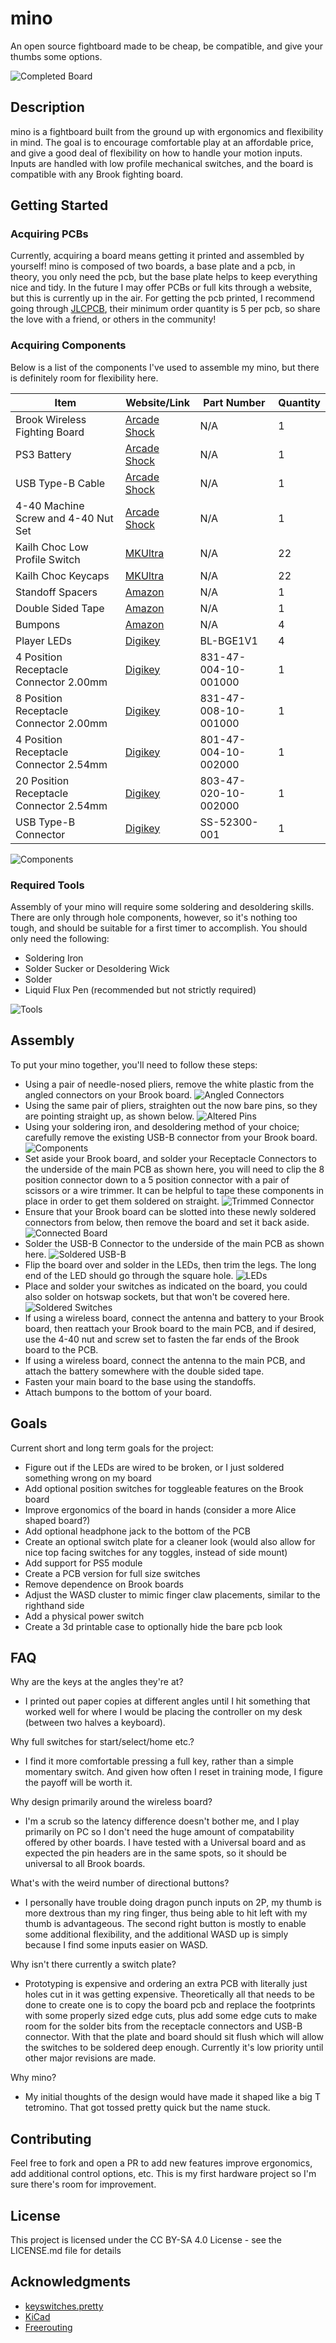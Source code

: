 # mino

An open source fightboard made to be cheap, be compatible, and give your thumbs some options.

![Completed Board](photos/full_board.png)

## Description

mino is a fightboard built from the ground up with ergonomics and flexibility in mind. The goal is to encourage comfortable play at an affordable price, and give a good deal of flexibility on how to handle your motion inputs. Inputs are handled with low profile mechanical switches, and the board is compatible with any Brook fighting board.

## Getting Started

### Acquiring PCBs

Currently, acquiring a board means getting it printed and assembled by yourself! mino is composed of two boards, a base plate and a pcb, in theory, you only need the pcb, but the base plate helps to keep everything nice and tidy. In the future I may offer PCBs or full kits through a website, but this is currently up in the air. For getting the pcb printed, I recommend going through [JLCPCB](https://jlcpcb.com), their minimum order quantity is 5 per pcb, so share the love with a friend, or others in the community!

### Acquiring Components

Below is a list of the components I've used to assemble my mino, but there is definitely room for flexibility here.

| Item         | Website/Link     | Part Number | Quantity |
|--------------|-----------|------------|------------|
| Brook Wireless Fighting Board | [Arcade Shock](https://arcadeshock.com/products/brook-ps3-ps4-switch-pc-wireless-fighting-board)      | N/A        |1 |
| PS3 Battery | [Arcade Shock](https://arcadeshock.com/products/sony-ps3-controller-battery-3-7v-1800mah?_pos=1&_sid=7e64b5296&_ss=r) | N/A | 1|
| USB Type-B Cable| [Arcade Shock](https://arcadeshock.com/products/usb-a-to-b-10ft-cable?_pos=1&_sid=ae0756121&_ss=r) | N/A|1|
|4-40 Machine Screw and 4-40 Nut Set| [Arcade Shock](https://arcadeshock.com/products/4-40-machine-screw-and-4-40-nut-set)|N/A|1|
|Kailh Choc Low Profile Switch| [MKUltra](https://mkultra.click/choc-switches) | N/A|22|
|Kailh Choc Keycaps | [MKUltra](https://mkultra.click/kailh-choc-keycaps) |N/A|22|
|Standoff Spacers| [Amazon](https://smile.amazon.com/HVAZI-320pcs-Standoffs-assortment-Male-Female/dp/B06XKWDSPT)|N/A|1|
|Double Sided Tape| [Amazon](https://smile.amazon.com/Reusable-Removable-Washable-Traceless-Clear-16-5ft/dp/B07VHB291T)|N/A|1|
|Bumpons| [Amazon](https://smile.amazon.com/Ehanmu-Self-Adhesive-Rubber-Bumpons-Diameter/dp/B08B5CRXPG)|N/A|4|
|Player LEDs| [Digikey](https://www.digikey.com/)|BL-BGE1V1|4|
|4 Position Receptacle Connector 2.00mm| [Digikey](https://www.digikey.com/)|831-47-004-10-001000|1|
|8 Position Receptacle Connector 2.00mm| [Digikey](https://www.digikey.com/)|831-47-008-10-001000|1|
|4 Position Receptacle Connector 2.54mm| [Digikey](https://www.digikey.com/)|801-47-004-10-002000|1|
|20 Position Receptacle Connector 2.54mm| [Digikey](https://www.digikey.com/)|803-47-020-10-002000|1|
|USB Type-B Connector| [Digikey](https://www.digikey.com/)|SS-52300-001|1|

![Components](photos/components.png)

### Required Tools

Assembly of your mino will require some soldering and desoldering skills. There are only through hole components, however, so it's nothing too tough, and should be suitable for a first timer to accomplish. You should only need the following:

* Soldering Iron
* Solder Sucker or Desoldering Wick
* Solder
* Liquid Flux Pen (recommended but not strictly required)

![Tools](photos/tools.png)

## Assembly

To put your mino together, you'll need to follow these steps:

* Using a pair of needle-nosed pliers, remove the white plastic from the angled connectors on your Brook board. ![Angled Connectors](photos/brook_pin_headers.png)
* Using the same pair of pliers, straighten out the now bare pins, so they are pointing straight up, as shown below. ![Altered Pins](photos/altered_pins.png)
* Using your soldering iron, and desoldering method of your choice; carefully remove the existing USB-B connector from your Brook board. ![Components](photos/header_removed.png)
* Set aside your Brook board, and solder your Receptacle Connectors to the underside of the main PCB as shown here, you will need to clip the 8 position connector down to a 5 position connector with a pair of scissors or a wire trimmer. It can be helpful to tape these components in place in order to get them soldered on straight. ![Trimmed Connector](photos/trim_guide.png)
* Ensure that your Brook board can be slotted into these newly soldered connectors from below, then remove the board and set it back aside. ![Connected Board](photos/brook_inserted.png)
* Solder the USB-B Connector to the underside of the main PCB as shown here. ![Soldered USB-B](photos/soldered_header.png)
* Flip the board over and solder in the LEDs, then trim the legs. The long end of the LED should go through the square hole. ![LEDs](photos/led_legs.png)
* Place and solder your switches as indicated on the board, you could also solder on hotswap sockets, but that won't be covered here. ![Soldered Switches](photos/full_soldered.png)
* If using a wireless board, connect the antenna and battery to your Brook board, then reattach your Brook board to the main PCB, and if desired, use the 4-40 nut and screw set to fasten the far ends of the Brook board to the PCB.
* If using a wireless board, connect the antenna to the main PCB, and attach the battery somewhere with the double sided tape.
* Fasten your main board to the base using the standoffs.
* Attach bumpons to the bottom of your board.

## Goals

Current short and long term goals for the project:

* Figure out if the LEDs are wired to be broken, or I just soldered something wrong on my board
* Add optional position switches for toggleable features on the Brook board
* Improve ergonomics of the board in hands (consider a more Alice shaped board?)
* Add optional headphone jack to the bottom of the PCB
* Create an optional switch plate for a cleaner look (would also allow for nice top facing switches for any toggles, instead of side mount)
* Add support for PS5 module
* Create a PCB version for full size switches
* Remove dependence on Brook boards
* Adjust the WASD cluster to mimic finger claw placements, similar to the righthand side
* Add a physical power switch
* Create a 3d printable case to optionally hide the bare pcb look

## FAQ

Why are the keys at the angles they're at?
* I printed out paper copies at different angles until I hit something that worked well for where I would be placing the controller on my desk (between two halves a keyboard).

Why full switches for start/select/home etc.?
* I find it more comfortable pressing a full key, rather than a simple momentary switch. And given how often I reset in training mode, I figure the payoff will be worth it.

Why design primarily around the wireless board?
* I'm a scrub so the latency difference doesn't bother me, and I play primarily on PC so I don't need the huge amount of compatability offered by other boards. I have tested with a Universal board and as expected the pin headers are in the same spots, so it should be universal to all Brook boards.

What's with the weird number of directional buttons?
* I personally have trouble doing dragon punch inputs on 2P, my thumb is more dextrous than my ring finger, thus being able to hit left with my thumb is advantageous. The second right button is mostly to enable some additional flexibility, and the additional WASD up is simply because I find some inputs easier on WASD.

Why isn't there currently a switch plate?
* Prototyping is expensive and ordering an extra PCB with literally just holes cut in it was getting expensive. Theoretically all that needs to be done to create one is to copy the board pcb and replace the footprints with some properly sized edge cuts, plus add some edge cuts to make room for the solder bits from the receptacle connectors and USB-B connector. With that the plate and board should sit flush which will allow the switches to be soldered deep enough. Currently it's low priority until other major revisions are made.

Why mino?
* My initial thoughts of the design would have made it shaped like a big T tetromino. That got tossed pretty quick but the name stuck.

## Contributing

Feel free to fork and open a PR to add new features improve ergonomics, add additional control options, etc. This is my first hardware project so I'm sure there's room for improvement.

## License

This project is licensed under the CC BY-SA 4.0 License - see the LICENSE.md file for details

## Acknowledgments

* [keyswitches.pretty](https://github.com/daprice/keyswitches.pretty)
* [KiCad](https://www.kicad.org/)
* [Freerouting](https://freerouting.org/)